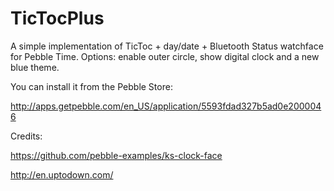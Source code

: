 # TicTocPlus

A simple implementation of TicToc + day/date + Bluetooth Status watchface for Pebble Time.  Options: enable outer circle, show digital clock and a new blue theme.

You can install it from the Pebble Store:

http://apps.getpebble.com/en_US/application/5593fdad327b5ad0e2000046

Credits:

https://github.com/pebble-examples/ks-clock-face

http://en.uptodown.com/
